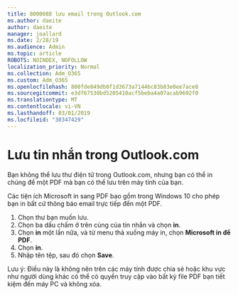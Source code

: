 ```yaml
---
title: 8000088 lưu email trong Outlook.com
ms.author: daeite
author: daeite
manager: joallard
ms.date: 2/28/19
ms.audience: Admin
ms.topic: article
ROBOTS: NOINDEX, NOFOLLOW
localization_priority: Normal
ms.collection: Adm_O365
ms.custom: Adm_O365
ms.openlocfilehash: 800fde849db0f1d3673a7144bc83b83e0ee7ace8
ms.sourcegitcommit: e3df67530bd5205410acf5beba4a07acab9692f0
ms.translationtype: MT
ms.contentlocale: vi-VN
ms.lasthandoff: 03/01/2019
ms.locfileid: "30347429"
---
```

# <a name="saving-messages-in-outlookcom"></a>Lưu tin nhắn trong Outlook.com

Bạn không thể lưu thư điện tử trong Outlook.com, nhưng bạn có thể in chúng để một PDF mà bạn có thể lưu trên máy tính của bạn.

Các tiện ích Microsoft in sang PDF bao gồm trong Windows 10 cho phép bạn in bất cứ thông báo email trực tiếp đến một PDF.

1. Chọn thư bạn muốn lưu.
2. Chọn ba dấu chấm ở trên cùng của tin nhắn và chọn **in**.
3. Chọn **in** một lần nữa, và từ menu thả xuống máy in, chọn **Microsoft in để PDF**.
4. Chọn **in**.
5. Nhập tên tệp, sau đó chọn **Save**.

Lưu ý: Điều này là không nên trên các máy tính được chia sẻ hoặc khu vực như người dùng khác có thể có quyền truy cập vào bất kỳ file PDF bạn tiết kiệm đến máy PC và không xóa.